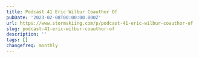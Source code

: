 ```yaml
---
title: Podcast 41 Eric Wilbur Coauthor Of
pubDate: '2023-02-08T00:00:00.000Z'
url: https://www.stormskiing.com/p/podcast-41-eric-wilbur-coauthor-of
slug: podcast-41-eric-wilbur-coauthor-of
description: ''
tags: []
changefreq: monthly
---
```


<!-- Add post content below -->
